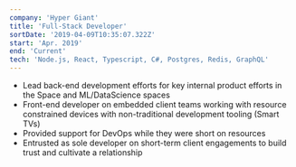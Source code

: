 ```yaml
---
company: 'Hyper Giant'
title: 'Full-Stack Developer'
sortDate: '2019-04-09T10:35:07.322Z'
start: 'Apr. 2019'
end: 'Current'
tech: 'Node.js, React, Typescript, C#, Postgres, Redis, GraphQL'
---
```

- Lead back-end development efforts for key internal product
efforts in the Space and ML/DataScience spaces
- Front-end developer on embedded client teams working with
resource constrained devices with non-traditional development
tooling (Smart TVs)
- Provided support for DevOps while they were short on
resources
- Entrusted as sole developer on short-term client engagements to
build trust and cultivate a relationship